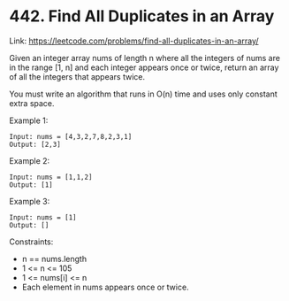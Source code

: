 # 442. Find All Duplicates in an Array

Link: https://leetcode.com/problems/find-all-duplicates-in-an-array/


Given an integer array nums of length n where all the integers of nums are in the range [1, n] and each integer appears once or twice, return an array of all the integers that appears twice.

You must write an algorithm that runs in O(n) time and uses only constant extra space.

 

Example 1:

```
Input: nums = [4,3,2,7,8,2,3,1]
Output: [2,3]
```

Example 2:

```
Input: nums = [1,1,2]
Output: [1]
```

Example 3:

```
Input: nums = [1]
Output: []
```

Constraints:

* n == nums.length
* 1 <= n <= 105
* 1 <= nums[i] <= n
* Each element in nums appears once or twice.
